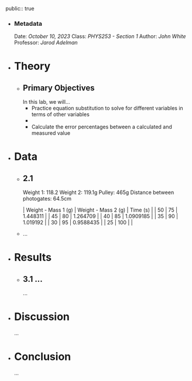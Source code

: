 public:: true

- ### Metadata
  Date: *October 10, 2023*
  Class: *PHYS253 - Section 1*
  Author: *John White*
  Professor: *Jarod Adelman*
- # Theory
	- ## Primary Objectives
	  In this lab, we will...
	  * Practice equation substitution to solve for different variables in terms of other variables
	  * 
	  * Calculate the error percentages between a calculated and measured value
- # Data
	- ## 2.1
	  Weight 1: 118.2
	  Weight 2: 119.1g
	  Pulley: 465g
	  Distance between photogates: 64.5cm
	  
	  | Weight - Mass 1 (g) | Weight - Mass 2 (g) | Time (s) |
	  | 50 | 75 | 1.448311 |
	  | 45 | 80 | 1.264709 |
	  | 40 | 85 | 1.0909185 |
	  | 35 | 90 | 1.019192 |
	  | 30 | 95 | 0.9588435 |
	  | 25 | 100 |  |
	- ...
- # Results
	- ## 3.1 ...
	  ...
- # Discussion
  ...
- # Conclusion
  ...